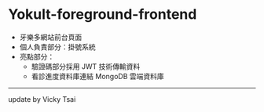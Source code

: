 # Yokult-foreground-frontend
* 牙樂多網站前台頁面
* 個人負責部分：掛號系統
* 亮點部分：
  * 驗證碼部分採用 JWT 技術傳輸資料
  * 看診進度資料庫連結 MongoDB 雲端資料庫
---
update by Vicky Tsai
